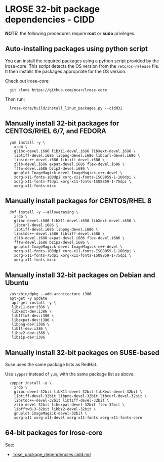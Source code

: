 # LROSE 32-bit package dependencies - CIDD

**NOTE:** the following procedures require **root** or **sudo** privileges.

## Auto-installing packages using python script

You can install the required packages using a python script provided by the lrose-core.
This script detects the OS version from the ```/etc/os-release``` file.
It then installs the packages appropriate for the OS version.

Check out lrose-core:

```
  git clone https://github.com/ncar/lrose-core
```

Then run:

```
  lrose-core/build/install_linux_packages.py --cidd32
```

## Manually install 32-bit packages for CENTOS/RHEL 6/7, and FEDORA

```
  yum install -y \
    xrdb \
    glibc-devel.i686 libX11-devel.i686 libXext-devel.i686 \
    libtiff-devel.i686 libpng-devel.i686 libcurl-devel.i686 \
    libstdc++-devel.i686 libtiff-devel.i686 \
    zlib-devel.i686 expat-devel.i686 flex-devel.i686 \
    fftw-devel.i686 bzip2-devel.i686 \
    gnuplot ImageMagick-devel ImageMagick-c++-devel \
    xorg-x11-fonts-100dpi xorg-x11-fonts-ISO8859-1-100dpi \
    xorg-x11-fonts-75dpi xorg-x11-fonts-ISO8859-1-75dpi \
    xorg-x11-fonts-misc
```

## Manually install packages for CENTOS/RHEL 8

```
  dnf install -y --allowerasing \
    xrdb \
    glibc-devel.i686 libX11-devel.i686 libXext-devel.i686 \
    libcurl-devel.i686 \
    libtiff-devel.i686 libpng-devel.i686 \
    libstdc++-devel.i686 libtiff-devel.i686 \
    zlib-devel.i686 expat-devel.i686 flex-devel.i686 \
    fftw-devel.i686 bzip2-devel.i686 \
    gnuplot ImageMagick-devel ImageMagick-c++-devel \
    xorg-x11-fonts-100dpi xorg-x11-fonts-ISO8859-1-100dpi \
    xorg-x11-fonts-75dpi xorg-x11-fonts-ISO8859-1-75dpi \
    xorg-x11-fonts-misc
```

## Manually install 32-bit packages on Debian and Ubuntu

```
  /usr/bin/dpkg --add-architecture i386
  apt-get -y update
   apt-get install -y \
   libx11-dev:i386 \
   libxext-dev:i386 \
   libfftw3-dev:i386 \
   libexpat-dev:i386 \
   libpng-dev:i386 \
   libfl-dev:i386 \
   libbz2-dev:i386 \
   libzip-dev:i386
```

## Manually install 32-bit packages on SUSE-based

Suse uses the same package lists as RedHat.

Use ```zypper``` instead of ```yum```, with the same package list as above.

```
  zypper install -y \
    xrdb \
    glibc-devel-32bit libX11-devel-32bit libXext-devel-32bit \
    libtiff-devel-32bit libpng-devel-32bit libcurl-devel-32bit \
    libstdc++-devel-32bit libtiff-devel-32bit \
    zlib-devel-32bit libexpat-devel-32bit flex-32bit \
    libfftw3-3-32bit libbz2-devel-32bit \
    gnuplot ImageMagick-devel-32bit \
    xorg-x11 xorg-x11-devel xorg-x11-fonts xorg-x11-fonts-core
```

## 64-bit packages for lrose-core

See:

* [lrose_package_dependencies.cidd.md](./lrose_package_dependencies.md)

